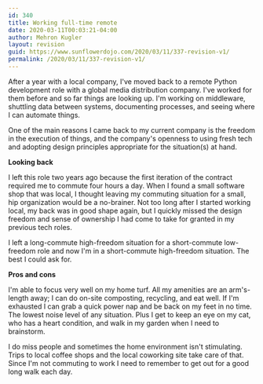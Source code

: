 ```yaml
---
id: 340
title: Working full-time remote
date: 2020-03-11T00:03:21-04:00
author: Mehron Kugler
layout: revision
guid: https://www.sunflowerdojo.com/2020/03/11/337-revision-v1/
permalink: /2020/03/11/337-revision-v1/
---
```

After a year with a local company, I've moved back to a remote Python development role with a global media distribution company. I've worked for them before and so far things are looking up. I'm working on middleware, shuttling data between systems, documenting processes, and seeing where I can automate things.

One of the main reasons I came back to my current company is the freedom in the execution of things, and the company's openness to using fresh tech and adopting design principles appropriate for the situation(s) at hand.

**Looking back**

I left this role two years ago because the first iteration of the contract required me to commute four hours a day. When I found a small software shop that was local, I thought leaving my commuting situation for a small, hip organization would be a no-brainer. Not too long after I started working local, my back was in good shape again, but I quickly missed the design freedom and sense of ownership I had come to take for granted in my previous tech roles.

I left a long-commute high-freedom situation for a short-commute low-freedom role and now I'm in a short-commute high-freedom situation. The best I could ask for.

**Pros and cons**

I'm able to focus very well on my home turf. All my amenities are an arm's-length away; I can do on-site composting, recycling, and eat well. If I'm exhausted I can grab a quick power nap and be back on my feet in no time. The lowest noise level of any situation. Plus I get to keep an eye on my cat, who has a heart condition, and walk in my garden when I need to brainstorm.

I do miss people and sometimes the home environment isn't stimulating. Trips to local coffee shops and the local coworking site take care of that. Since I'm not commuting to work I need to remember to get out for a good long walk each day.
